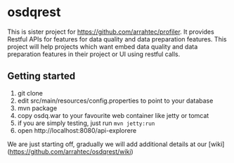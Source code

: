 # osdqrest

  This is sister project for https://github.com/arrahtec/profiler. It provides Restful APIs for features for data quality and data preparation features. This project will help projects which want embed data quality and data preparation features in their project or UI using restful calls.


## Getting started
  1. git clone 
  2. edit src/main/resources/config.properties to point to your database
  3. mvn package
  4. copy osdq.war to your favourite web container like jetty or tomcat
  5. if you are simply testing, just run `mvn jetty:run` 
  6. open http://localhost:8080/api-explorere


We are just starting off, gradually we will add additional details at our [wiki] (https://github.com/arrahtec/osdqrest/wiki)

